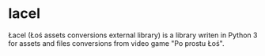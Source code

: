 # lacel
 Łacel (Łoś assets conversions external library) is a library writen in Python 3 for assets and files conversions from video game "Po prostu Łoś".

